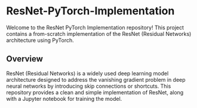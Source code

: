 # ResNet-PyTorch-Implementation

Welcome to the ResNet PyTorch Implementation repository! This project contains a from-scratch implementation of the ResNet (Residual Networks) architecture using PyTorch.

## Overview

ResNet (Residual Networks) is a widely used deep learning model architecture designed to address the vanishing gradient problem in deep neural networks by introducing skip connections or shortcuts. This repository provides a clean and simple implementation of ResNet, along with a Jupyter notebook for training the model.
